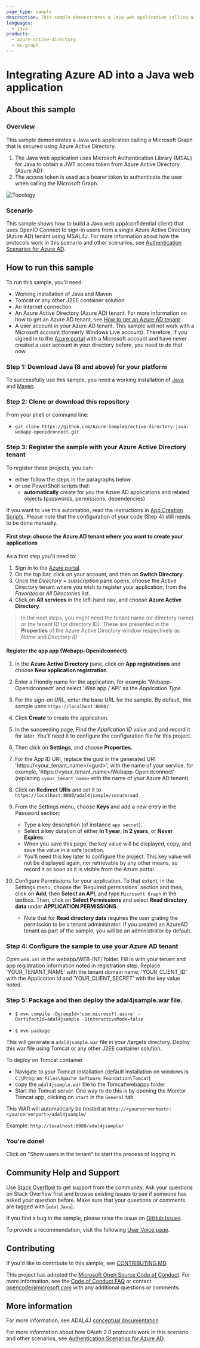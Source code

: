 ```yaml
---
page_type: sample
description: This sample demonstrates a Java web application calling a Microsoft Graph that is secured using Azure Active Directory.
languages:
  - java
products:
  - azure-active-directory
  - ms-graph
---
```


# Integrating Azure AD into a Java web application

## About this sample

### Overview

This sample demonstrates a Java web application calling a Microsoft Graph that is secured using Azure Active Directory.

1. The Java web application uses Microsoft Authentication Library (MSAL) for Java to obtain a JWT access token from Azure Active Directory (Azure AD):
2. The access token is used as a bearer token to authenticate the user when calling the Microsoft Graph.

![Topology](./ReadmeFiles/Java-WebApp-Diagram.png)

### Scenario

This sample shows how to build a Java web app(confidential client) that uses OpenID Connect to sign-in users from a single Azure Active Directory (Azure AD) tenant using MSAL4J. For more information about how the protocols work in this scenario and other scenarios, see [Authentication Scenarios for Azure AD](https://docs.microsoft.com/en-us/azure/active-directory/develop/active-directory-authentication-scenarios).

## How to run this sample

To run this sample, you'll need:

- Working installation of Java and Maven
- Tomcat or any other J2EE container solution
- An Internet connection
- An Azure Active Directory (Azure AD) tenant. For more information on how to get an Azure AD tenant, see [How to get an Azure AD tenant](https://azure.microsoft.com/en-us/documentation/articles/active-directory-howto-tenant/) 
- A user account in your Azure AD tenant. This sample will not work with a Microsoft account (formerly Windows Live account). Therefore, if you signed in to the [Azure portal](https://portal.azure.com) with a Microsoft account and have never created a user account in your directory before, you need to do that now.

### Step 1: Download Java (8 and above) for your platform

To successfully use this sample, you need a working installation of [Java](http://www.oracle.com/technetwork/java/javase/downloads/index.html) and [Maven](https://maven.apache.org/).

### Step 2:  Clone or download this repository

From your shell or command line:

- `git clone https://github.com/Azure-Samples/active-directory-java-webapp-openidconnect.git`

### Step 3:  Register the sample with your Azure Active Directory tenant

To register these projects, you can:

- either follow the steps in the paragraphs below 
- or use PowerShell scripts that:
  - **automatically** create for you the Azure AD applications and related objects (passwords, permissions, dependencies)

If you want to use this automation, read the instructions in [App Creation Scripts](./AppCreationScripts/AppCreationScripts.md). Please note that the configuration of your code (Step 4) still needs to be done manually. 

#### First step: choose the Azure AD tenant where you want to create your applications

As a first step you'll need to:

1. Sign in to the [Azure portal](https://portal.azure.com).
1. On the top bar, click on your account, and then on **Switch Directory**. 
1. Once the *Directory + subscription* pane opens, choose the Active Directory tenant where you wish to register your application, from the *Favorites* or *All Directories* list.
1. Click on **All services** in the left-hand nav, and choose **Azure Active Directory**.

> In the next steps, you might need the tenant name (or directory name) or the tenant ID (or directory ID). These are presented in the **Properties**
of the Azure Active Directory window respectively as *Name* and *Directory ID*

#### Register the app app (Webapp-Openidconnect)

1. In the  **Azure Active Directory** pane, click on **App registrations** and choose **New application registration**.
1. Enter a friendly name for the application, for example 'Webapp-Openidconnect' and select 'Web app / API' as the *Application Type*.
1. For the *sign-on URL*, enter the base URL for the sample. By default, this sample uses `https://localhost:8000/`.
1. Click **Create** to create the application.
1. In the succeeding page, Find the *Application ID* value and and record it for later. You'll need it to configure the configuration file for this project.
1. Then click on **Settings**, and choose **Properties**.
1. For the App ID URI, replace the guid in the generated URI 'https://\<your_tenant_name\>/\<guid\>', with the name of your service, for example, 'https://\<your_tenant_name\>/Webapp-Openidconnect' (replacing `<your_tenant_name>` with the name of your Azure AD tenant)
1. Click on **Redirect URIs** and set it to `https://localhost:8000/adal4jsample/secure/aad`
1. From the Settings menu, choose **Keys** and add a new entry in the Password section:

   - Type a key description (of instance `app secret`),
   - Select a key duration of either **In 1 year**, **In 2 years**, or **Never Expires**.
   - When you save this page, the key value will be displayed, copy, and save the value in a safe location.
   - You'll need this key later to configure the project. This key value will not be displayed again, nor retrievable by any other means, so record it as soon as it is visible from the Azure portal.
1. Configure Permissions for your application. To that extent, in the Settings menu, choose the 'Required permissions' section and then,
   click on **Add**, then **Select an API**, and type `Microsoft Graph` in the textbox. Then, click on  **Select Permissions** and select **Read directory data** under **APPLICATION PERMISSIONS**.
   - Note that for **Read directory data** requires the user grating the
     permission to be a tenant administrator. If you created an AzureAD tenant
     as part of the sample, you will be an administrator by default. 

### Step 4:  Configure the sample to use your Azure AD tenant

Open `web.xml` in the webapp/WEB-INF/ folder. Fill in with your tenant and app registration information noted in registration step. Replace 'YOUR_TENANT_NAME' with the tenant domain name, 'YOUR_CLIENT_ID' with the Application Id and 'YOUR_CLIENT_SECRET' with the key value noted.

### Step 5: Package and then deploy the adal4jsample.war file.

- `$ mvn compile -DgroupId='com.microsoft.azure' -DartifactId=adal4jsample -DinteractiveMode=false`


- `$ mvn package`

This will generate a `adal4jsample.war` file in your /targets directory. Deploy this war file using Tomcat or any other J2EE container solution. 

To deploy on Tomcat container
- Navigate to your Tomcat installation (default installation on windows is `C:\Program Files\Apache Software Foundation\Tomcat`)
- copy the `adal4jsample.war` file to the Tomcat\webapps folder 
- Start the Tomcat server. One way to do this is by opening the Monitor Tomcat app, clicking on `start` in the `General` tab

This WAR will automatically be hosted at `http://<yourserverhost>:<yourserverport>/adal4jsample/`

Example: `http://localhost:8080/adal4jsample/`

### You're done!

Click on "Show users in the tenant" to start the process of logging in.

## Community Help and Support

Use [Stack Overflow](http://stackoverflow.com/questions/tagged/adal) to get support from the community.
Ask your questions on Stack Overflow first and browse existing issues to see if someone has asked your question before.
Make sure that your questions or comments are tagged with [`adal` `Java`].

If you find a bug in the sample, please raise the issue on [GitHub Issues](../../issues).

To provide a recommendation, visit the following [User Voice page](https://feedback.azure.com/forums/169401-azure-active-directory).

## Contributing

If you'd like to contribute to this sample, see [CONTRIBUTING.MD](/CONTRIBUTING.md).

This project has adopted the [Microsoft Open Source Code of Conduct](https://opensource.microsoft.com/codeofconduct/). For more information, see the [Code of Conduct FAQ](https://opensource.microsoft.com/codeofconduct/faq/) or contact [opencode@microsoft.com](mailto:opencode@microsoft.com) with any additional questions or comments.

## More information

For more information, see ADAL4J [conceptual documentation](https://github.com/AzureAD/azure-activedirectory-library-for-java/wiki)

For more information about how OAuth 2.0 protocols work in this scenario and other scenarios, see [Authentication Scenarios for Azure AD](http://go.microsoft.com/fwlink/?LinkId=394414).
